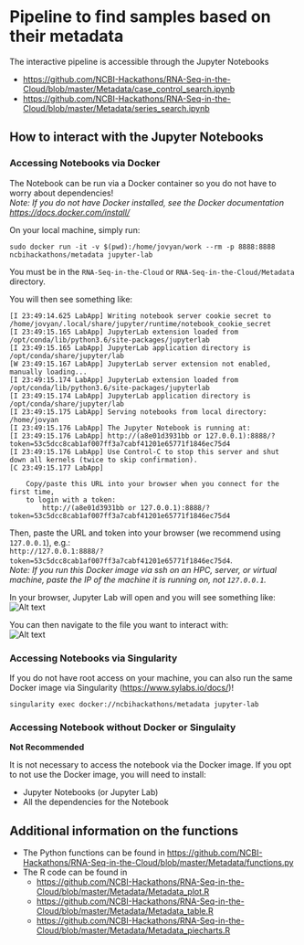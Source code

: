# Pipeline to find samples based on their metadata

The interactive pipeline is accessible through the Jupyter Notebooks 
- https://github.com/NCBI-Hackathons/RNA-Seq-in-the-Cloud/blob/master/Metadata/case_control_search.ipynb
- https://github.com/NCBI-Hackathons/RNA-Seq-in-the-Cloud/blob/master/Metadata/series_search.ipynb

## How to interact with the Jupyter Notebooks

### Accessing Notebooks via Docker
The Notebook can be run via a Docker container so you do not have to worry about dependencies!  
*Note: If you do not have Docker installed, see the Docker documentation 
https://docs.docker.com/install/*  

On your local machine, simply run:
```
sudo docker run -it -v $(pwd):/home/jovyan/work --rm -p 8888:8888 ncbihackathons/metadata jupyter-lab
```
You must be in the `RNA-Seq-in-the-Cloud` or `RNA-Seq-in-the-Cloud/Metadata` directory.

You will then see something like:
```
[I 23:49:14.625 LabApp] Writing notebook server cookie secret to /home/jovyan/.local/share/jupyter/runtime/notebook_cookie_secret
[I 23:49:15.165 LabApp] JupyterLab extension loaded from /opt/conda/lib/python3.6/site-packages/jupyterlab
[I 23:49:15.165 LabApp] JupyterLab application directory is /opt/conda/share/jupyter/lab
[W 23:49:15.167 LabApp] JupyterLab server extension not enabled, manually loading...
[I 23:49:15.174 LabApp] JupyterLab extension loaded from /opt/conda/lib/python3.6/site-packages/jupyterlab
[I 23:49:15.174 LabApp] JupyterLab application directory is /opt/conda/share/jupyter/lab
[I 23:49:15.175 LabApp] Serving notebooks from local directory: /home/jovyan
[I 23:49:15.176 LabApp] The Jupyter Notebook is running at:
[I 23:49:15.176 LabApp] http://(a8e01d3931bb or 127.0.0.1):8888/?token=53c5dcc8cab1af007ff3a7cabf41201e65771f1846ec75d4
[I 23:49:15.176 LabApp] Use Control-C to stop this server and shut down all kernels (twice to skip confirmation).
[C 23:49:15.177 LabApp]

    Copy/paste this URL into your browser when you connect for the first time,
    to login with a token:
        http://(a8e01d3931bb or 127.0.0.1):8888/?token=53c5dcc8cab1af007ff3a7cabf41201e65771f1846ec75d4
```
Then, paste the URL and token into your browser (we recommend using `127.0.0.1`), e.g.:  
`http://127.0.0.1:8888/?token=53c5dcc8cab1af007ff3a7cabf41201e65771f1846ec75d4`.  
*Note: If you run this Docker image via ssh on an HPC, server, or virtual machine, paste the IP of the machine it is running on, not `127.0.0.1`.*

In your browser, Jupyter Lab will open and you will see something like:  
![Alt text](https://github.com/NCBI-Hackathons/RNA-Seq-in-the-Cloud/blob/master/Metadata/jupyterlab-home.png?raw=true "Title")

You can then navigate to the file you want to interact with:  
![Alt text](https://github.com/NCBI-Hackathons/RNA-Seq-in-the-Cloud/blob/master/Metadata/jupyterlab-notebook.png?raw=true "Title")

### Accessing Notebooks via Singularity
If you do not have root access on your machine, you can also run the same Docker image via Singularity (https://www.sylabs.io/docs/)!
```
singularity exec docker://ncbihackathons/metadata jupyter-lab
```

### Accessing Notebook without Docker or Singulaity
__Not Recommended__

It is not necessary to access the notebook via the Docker image.
If you opt to not use the Docker image, you will need to install:
- Jupyter Notebooks (or Jupyter Lab)
- All the dependencies for the Notebook

## Additional information on the functions
- The Python functions can be found in https://github.com/NCBI-Hackathons/RNA-Seq-in-the-Cloud/blob/master/Metadata/functions.py
- The R code can be found in 
  - https://github.com/NCBI-Hackathons/RNA-Seq-in-the-Cloud/blob/master/Metadata/Metadata_plot.R
  - https://github.com/NCBI-Hackathons/RNA-Seq-in-the-Cloud/blob/master/Metadata/Metadata_table.R
  - https://github.com/NCBI-Hackathons/RNA-Seq-in-the-Cloud/blob/master/Metadata/Metadata_piecharts.R
